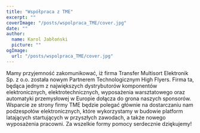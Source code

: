 ```yaml
---
title: "Współpraca z TME"
excerpt: ""
coverImage: "/posts/wspolpraca_TME/cover.jpg"
date: ""
author:
  name: Karol Jabłoński
  picture: ""
ogImage:
  url: "/posts/wspolpraca_TME/cover.jpg"
---
```


Mamy przyjemność zakomunikować, iż firma Transfer Multisort Elektronik Sp. z o.o. została nowym Partnerem Technologicznym High Flyers. Firma ta, będąca jednym z największych dystrybutorów komponentów elektronicznych, elektrotechnicznych, wyposażenia warsztatowego oraz automatyki przemysłowej w Europie dołącza do grona naszych sponsorów. Wsparcie ze strony firmy TME będzie polegać głównie na dostarczaniu nam podzespołów elektronicznych, które wykorzystamy w budowie platform latających startujących w przyszłych zawodach, a także nowego wyposażenia pracowni. Za wszelkie formy pomocy serdecznie dziękujemy!